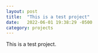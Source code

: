 ```yaml
---
layout: post
title:  "This is a test project"
date:   2022-06-01 19:38:29 -0500
category: projects
---
```


This is a test project.
